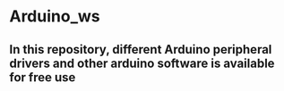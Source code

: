# Arduino_ws

## In this repository, different Arduino peripheral drivers and other arduino software is available for free use
